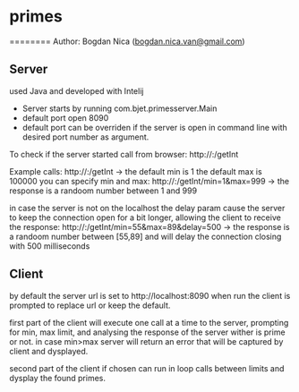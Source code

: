 # primes
========
Author: Bogdan Nica (bogdan.nica.van@gmail.com)

Server
----------------
used Java and developed with Intelij
- Server starts by running com.bjet.primesserver.Main 
- default port open 8090
- default port can be overriden if the server is open in command line with desired port number as argument.

To check if the server started call from browser: http://<server url>:<port>/getInt 

Example calls:
http://<server url>:<port>/getInt					-> the default min is 1 the default max is 100000
you can specify min and max:
http://<server url>:<port>/getInt/min=1&max=999  	-> the response is a randoom number between 1 and 999

in case the server is not on the localhost the delay param cause the server to keep the connection open for a bit longer, allowing the client to receive the response:
http://<server url>:<port>/getInt/min=55&max=89&delay=500	-> the response is a randoom number between [55,89] and will delay the connection closing with 500 milliseconds
 
Client
----------------
by default the server url is set to http://localhost:8090
when run the client is prompted to replace url or keep the default.

first part of the client will execute one call at a time to the server, prompting for min, max limit, 
and analysing the response of the server wither is prime or not.
in case min>max server will return an error that will be captured by client and dysplayed.

second part of the client if chosen can run in loop calls between limits and dysplay the found primes.
